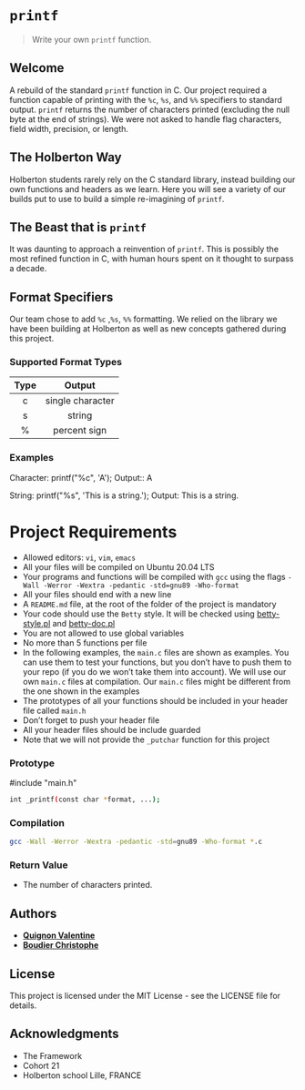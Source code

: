 # **`printf`**


>Write your own `printf` function.


## Welcome
A rebuild of the standard `printf` function in C. Our project required a function capable of printing with the `%c`, `%s`, and `%%` specifiers to standard output. `printf` returns the number of characters printed (excluding the null byte at the end of strings). We were not asked to handle flag characters, field width, precision, or length.

## The Holberton Way
Holberton students rarely rely on the C standard library, instead building our own functions and headers as we learn. Here you will see a variety of our builds put to use to build a simple re-imagining of `printf`.

## The Beast that is `printf`
It was daunting to approach a reinvention of `printf`. This is possibly the most refined function in C, with human hours spent on it thought to surpass a decade.

## Format Specifiers
Our team chose to add `%c` ,`%s`, `%%` formatting. We relied on the library we have been building at Holberton as well as new concepts gathered during this project.

### Supported Format Types

| Type  | Output |
|:-----:|:------:|
| c | single character |
| s | string |
| % | percent sign |

### Examples

Character: printf("%c", 'A'); Output:: A

String: printf("%s", 'This is a string.'); Output: This is a string.

# Project Requirements
-   Allowed editors: `vi`, `vim`, `emacs`
-   All your files will be compiled on Ubuntu 20.04 LTS
-   Your programs and functions will be compiled with `gcc` using the flags `-Wall -Werror -Wextra -pedantic -std=gnu89 -Who-format`
-   All your files should end with a new line
-   A `README.md` file, at the root of the folder of the project is mandatory
-   Your code should use the `Betty` style. It will be checked using [betty-style.pl](https://github.com/holbertonschool/Betty/blob/master/betty-style.pl "betty-style.pl") and [betty-doc.pl](https://github.com/holbertonschool/Betty/blob/master/betty-doc.pl "betty-doc.pl")
-   You are not allowed to use global variables
-   No more than 5 functions per file
-   In the following examples, the `main.c` files are shown as examples. You can use them to test your functions, but you don’t have to push them to your repo (if you do we won’t take them into account). We will use our own `main.c` files at compilation. Our `main.c` files might be different from the one shown in the examples
-   The prototypes of all your functions should be included in your header file called `main.h`
-   Don’t forget to push your header file
-   All your header files should be include guarded
-   Note that we will not provide the `_putchar` function for this project

### Prototype
#include "main.h"
```bash
int _printf(const char *format, ...);
```
### Compilation
```bash
gcc -Wall -Werror -Wextra -pedantic -std=gnu89 -Who-format *.c
```
### Return Value
* The number of characters printed.

## Authors
* [**Quignon Valentine**](https://github.com/ValPumpkins)
* [**Boudier Christophe**](https://github.com/BIDcolonel)

## License
This project is licensed under the MIT License - see the LICENSE file for details.

## Acknowledgments
* The Framework
* Cohort 21
* Holberton school Lille, FRANCE
